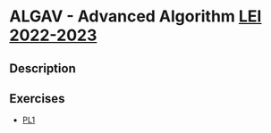 # ALGAV - Advanced Algorithm [LEI 2022-2023](../readme.md)

## Description

## Exercises

* [PL1](PL1/answers.md)